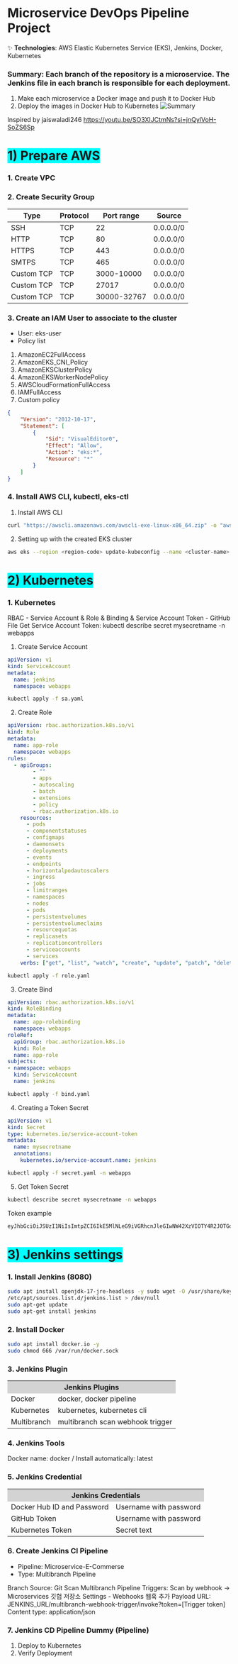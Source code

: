 # Microservice DevOps Pipeline Project

✨ **Technologies**: AWS Elastic Kubernetes Service (EKS), Jenkins, Docker, Kubernetes

### Summary: Each branch of the repository is a microservice. The Jenkins file in each branch is responsible for each deployment.
1. Make each microservice a Docker image and push it to Docker Hub
2. Deploy the images in Docker Hub to Kubernetes
![Summary](devops.png)

Inspired by jaiswaladi246
https://youtu.be/SO3XIJCtmNs?si=jnQylVoH-SoZS6Sp

# <span style="background-color: cyan;">1) Prepare AWS</span>
### 1. Create VPC

### 2. Create Security Group
| Type | Protocol | Port range | Source |
|---------|----------|----------|----------|
| SSH | TCP | 22|0.0.0.0/0|
|HTTP|TCP|80|0.0.0.0/0|
| HTTPS | TCP | 443|0.0.0.0/0| | SMTP |TCP| 25 |0.0.0.0/0|
| SMTPS| TCP | 465|0.0.0.0/0|
| Custom TCP | TCP | 3000-10000 |0.0.0.0/0|
| Custom TCP | TCP | 27017 |0.0.0.0/0|
| Custom TCP | TCP | 30000-32767|0.0.0.0/0|

### 3. Create an IAM User to associate to the cluster
- User: eks-user
- Policy list
1. AmazonEC2FullAccess
2. AmazonEKS_CNI_Policy
3. AmazonEKSClusterPolicy
4. AmazonEKSWorkerNodePolicy
5. AWSCloudFormationFullAccess
6. IAMFullAccess
7. Custom policy
```json
{
    "Version": "2012-10-17",
    "Statement": [
        {
            "Sid": "VisualEditor0",
            "Effect": "Allow",
            "Action": "eks:*",
            "Resource": "*"
        }
    ]
}
```
### 4. Install AWS CLI, kubectl, eks-ctl
1. Install AWS CLI
```bash
curl "https://awscli.amazonaws.com/awscli-exe-linux-x86_64.zip" -o "awscliv2.zip" sudo apt install unzip unzip awscliv2.zip sudo ./aws/install aws configure ``` 2. Install kubectl ```bash curl -o kubectl https://amazon-eks.s3.us-west-2.amazonaws .com/1.19.6/2021-01-05/bin/linux/amd64/kubectl chmod +x ./kubectl sudo mv ./kubectl /usr/local/bin kubectl version --short --client ``` 3. eks-ctl ```bash curl --silent --location "https://github.com/weaveworks/eksctl/releases/latest/download/eksctl_$(uname -s)_amd64.tar.gz" | tar xz -C /tmp sudo mv /tmp/eksctl /usr/local/bin eksctl version ``` ### 5. Creating an EKS cluster 1. Creating an EKS cluster with eks-ctl ```bash eksctl create cluster --name=EKS-1 --region=us-east-1 --zones=us-east-1a,us-east-1b --without-nodegroup eksctl utils associate -iam-oidc-provider --region us-east-1 --cluster EKS-1 --approve eksctl create nodegroup --cluster=EKS-1 --region=us-east-1 --name=node2 --node-type=t2.medium --nodes=1 --nodes-min=1 --nodes-max=2 --node-volume-size=20 --ssh-access --ssh-public-key=devops-pipeline-project --managed --asg-access --external-dns-access --full-ecr-access --appmesh-access --alb-ingress-access
```

2. Setting up with the created EKS cluster
```bash
aws eks --region <region-code> update-kubeconfig --name <cluster-name>
```
# <span style="background-color: cyan;">2) Kubernetes</span>
### 1. Kubernetes
RBAC - Service Account & Role & Binding & Service Account Token - GitHub File
Get Service Account Token: kubectl describe secret mysecretname -n webapps

1. Create Service Account
```yaml
apiVersion: v1
kind: ServiceAccount
metadata:
  name: jenkins
  namespace: webapps
```
```bash 
kubectl apply -f sa.yaml
```
2. Create Role
```yaml
apiVersion: rbac.authorization.k8s.io/v1
kind: Role
metadata:
  name: app-role
  namespace: webapps
rules:
  - apiGroups:
        - ""
        - apps
        - autoscaling
        - batch
        - extensions
        - policy
        - rbac.authorization.k8s.io
    resources:
      - pods
      - componentstatuses
      - configmaps
      - daemonsets
      - deployments
      - events
      - endpoints
      - horizontalpodautoscalers
      - ingress
      - jobs
      - limitranges
      - namespaces
      - nodes
      - pods
      - persistentvolumes
      - persistentvolumeclaims
      - resourcequotas
      - replicasets
      - replicationcontrollers
      - serviceaccounts
      - services
    verbs: ["get", "list", "watch", "create", "update", "patch", "delete"]
```
```bash
kubectl apply -f role.yaml
```
3. Create Bind
```yaml
apiVersion: rbac.authorization.k8s.io/v1
kind: RoleBinding
metadata:
  name: app-rolebinding
  namespace: webapps 
roleRef:
  apiGroup: rbac.authorization.k8s.io
  kind: Role
  name: app-role 
subjects:
- namespace: webapps 
  kind: ServiceAccount
  name: jenkins 
```
```bash
kubectl apply -f bind.yaml 
```
4. Creating a Token Secret
```yaml
apiVersion: v1
kind: Secret
type: kubernetes.io/service-account-token
metadata:
  name: mysecretname
  annotations:
    kubernetes.io/service-account.name: jenkins
```

```bash
kubectl apply -f secret.yaml -n webapps
```
5. Get Token Secret
```bash
kubectl describe secret mysecretname -n webapps
```
Token example 
```bash 
eyJhbGciOiJSUzI1NiIsImtpZCI6IkE5MlNLeG9iVGRhcnJleGIwNW42XzVIOTY4R2JOTGdTdGxSRHcwMWtVWFkifQ.eyJpc3MiOiJrdWJlcm5ldGVzL3NlcnZpY2VhY2NvdW50 Iiwia3ViZXJuZXRlcy5pby9zZXJ2aWNlYWNjb3VudC9uYW1lc3BhY2UiOiJ3ZWJhcHBzIiwia3ViZXJu ZXRlcy5pby9zZXJ2aWNlYWNjb3VudC9zZWNyZXQubmFtZSI6Im15c2VjcmV0bmFtZSIsImt1YmVybmV0ZXMuaW8vc2VydmljZWFjY291bnQvc2VydmljZS1hY2NvdW50Lm5hbWU iOiJqZW5raW5zIiwia3ViZXJuZXRlcy5pby9zZXJ2aWNlYWNjb3VudC9zZXJ2aWNlLWFjY291bnQudWlkIjoiN2E3Mz dkODUtNjIwZi00NjExLTlmYmMtYTNmOGRkMmMyNDIwIiwic3ViIjoic3lzdGVtOnNlcnZpY2VhY2NvdW50OndlYmFwcHM6amVua2lucyJ9.ECg_jTdmi1uOaL0kgK3ZJ7h9pPc0XCAZVbQ5h CP0mBTHf9iJ4jj5cr8zBhTkxpGtuUZXKiMTLlHVNVKILgOXO31zdjCt8XO_p-dWAPCNxsjG42O9o6_3UDy nsArqF0QE38xwANloBFUyVKFOSV7Rn Irh6nBuapZ_hhF4y_nUnuFNtMwVf7x4_uSSOL57f7FdI6_q9CVcW6gd2xtWa5zngtP-JDSAYNV4hiKjKA
```

# <span style="background-color: cyan;">3) Jenkins settings</span> 
### 1. Install Jenkins (8080) 
```bash
sudo apt install openjdk-17-jre-headless -y sudo wget -O /usr/share/keyrings/jenkins-keyring.asc \ https://pkg.jenkins.io/debian-stable/jenkins.io-2023.key echo "deb [signed-by=/usr/share/keyrings /jenkins-keyring.asc]" \ https://pkg.jenkins.io/debian-stable binary/ | sudo tee \
/etc/apt/sources.list.d/jenkins.list > /dev/null
sudo apt-get update
sudo apt-get install jenkins
```
### 2. Install Docker
```bash
sudo apt install docker.io -y
sudo chmod 666 /var/run/docker.sock
```
### 3. Jenkins Plugin
<table>
<tr>
<th colspan="5" style="background-color: lightgray;"> Jenkins Plugins</th>
</tr>
<tr>
<td>Docker</td>
<td>docker, docker pipeline</td>
</tr>
<tr>
<td>Kubernetes</td>
<td>kubernetes, kubernetes cli</td>
</tr>
<tr>
<td>Multibranch</td>
<td>multibranch scan webhook trigger</td>
</table>

### 4. Jenkins Tools
Docker name: docker / Install automatically: latest

### 5. Jenkins Credential
<table> <tr>
<th colspan="5" style="background-color: lightgray;">Jenkins Credentials</th>
</tr>
<tr>
<td>Docker Hub ID and Password</td>
<td>Username with password</td>
</tr>
<tr>
<td>GitHub Token</td>
<td>Username with password</td>
</tr>
<tr>
<td>Kubernetes Token</td> <td>Secret text</td>
</table>

### 6. Create Jenkins CI Pipeline
- Pipeline: Microservice-E-Commerse
- Type: Multibranch Pipeline
  
Branch Source: Git
Scan Multibranch Pipeline Triggers: Scan by webhook -> Microservices 깃헙 저장소 Settings - Webhooks 웹훅 추가
Payload URL: JENKINS_URL/multibranch-webhook-trigger/invoke?token=[Trigger token]
Content type: application/json

### 7. Jenkins CD Pipeline Dummy (Pipeline)
1. Deploy to Kubernetes
2. Verify Deployment
